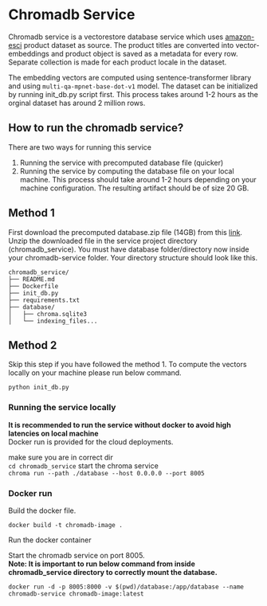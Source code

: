 # Chromadb Service
Chromadb service is a vectorestore database service which uses [amazon-esci](https://github.com/amazon-science/esci-data) product dataset as source. The product titles are converted into vector-embeddings and product object is saved as a metadata for every row. Separate collection is made for each product locale in the dataset. 

The embedding vectors are computed using sentence-transformer library and using `multi-qa-mpnet-base-dot-v1` model.
The dataset can be initialized by running init_db.py script first. This process takes around 1-2 hours as the orginal dataset has around 2 million rows. 

## How to run the chromadb service?
There are two ways for running this service
1. Running the service with precomputed database file (quicker)
2. Running the service by computing the database file on your local machine. This process should take around 1-2 hours depending on your machine configuration. The resulting artifact should be of size 20 GB. 

## Method 1
First download the precomputed database.zip file (14GB) from this [link](https://mega.nz/file/NjUklQgA#cizPwg-wSu9zttUdRKGqo_FdQX3f5loLzJN25C77Amc). <br>
Unzip the downloaded file in the service project directory (chromadb_service). You must have database folder/directory now inside your chromadb-service folder. 
Your directory structure should look like this. 

```plaintext
chromadb_service/
├── README.md
├── Dockerfile
├── init_db.py
├── requirements.txt
├── database/
│   ├── chroma.sqlite3
│   └── indexing_files...
```

## Method 2
Skip this step if you have followed the method 1. 
To compute the vectors locally on your machine please run below command. 

`python init_db.py`


### Running the service locally

**It is recommended to run the service without docker to avoid high latencies on local machine** <br>
Docker run is provided for the cloud deployments. 

make sure you are in correct dir <br>
`cd chromadb_service`
start the chroma service <br>
`chroma run --path ./database --host 0.0.0.0 --port 8005`

### Docker run

Build the docker file. <br>

`docker build -t chromadb-image .`

Run the docker container <br>

Start the chromadb service on port 8005. <br>
**Note: It is important to run below command from inside chromadb_service directory to correctly mount the database.**

`docker run -d -p 8005:8000 -v $(pwd)/database:/app/database --name chromadb-service chromadb-image:latest`

